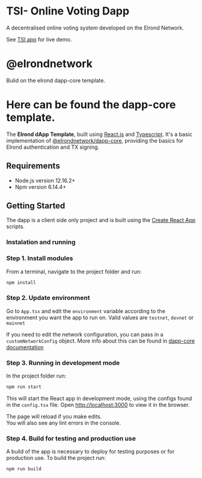 # TSI- Online Voting Dapp

A decentralised online voting system developed on the Elrond Network.

See [TSI app](https://tsi-online-voting.netlify.app/) for live demo.

# @elrondnetwork

Bulid on the elrond dapp-core template.

# Here can be found the dapp-core template.

The **Elrond dApp Template**, built using [React.js](https://reactjs.org/) and [Typescript](https://www.typescriptlang.org/).
It's a basic implementation of [@elrondnetwork/dapp-core](https://www.npmjs.com/package/@elrondnetwork/dapp-core), providing the basics for Elrond authentication and TX signing.

## Requirements

- Node.js version 12.16.2+
- Npm version 6.14.4+

## Getting Started

The dapp is a client side only project and is built using the [Create React App](https://create-react-app.dev) scripts.

### Instalation and running

### Step 1. Install modules

From a terminal, navigate to the project folder and run:

```bash
npm install
```

### Step 2. Update environment

Go to `App.tsx` and edit the `environment` variable according to the environment you want the app to run on.
Valid values are `testnet`, `devnet` or `mainnet`

If you need to edit the network configuration, you can pass in a `customNetworkConfig` object.
More info about this can be found in [dapp-core documentation](https://github.com/ElrondNetwork/dapp-core)

### Step 3. Running in development mode

In the project folder run:

```bash
npm run start
```

This will start the React app in development mode, using the configs found in the `config.tsx` file.
Open [http://localhost:3000](http://localhost:3000) to view it in the browser.

The page will reload if you make edits.\
You will also see any lint errors in the console.

### Step 4. Build for testing and production use

A build of the app is necessary to deploy for testing purposes or for production use.
To build the project run:

```bash
npm run build
```
